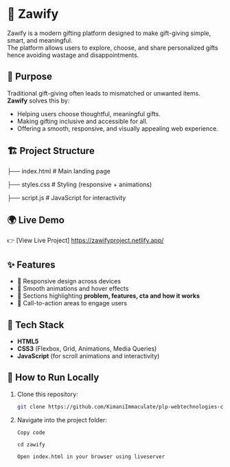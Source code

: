 # 🎁 Zawify

Zawify is a modern gifting platform designed to make gift-giving simple, smart, and meaningful.  
The platform allows users to explore, choose, and share personalized gifts hence avoiding wastage and disappointments.


## 🎯 Purpose
Traditional gift-giving often leads to mismatched or unwanted items.  
**Zawify** solves this by:
- Helping users choose thoughtful, meaningful gifts.
- Making gifting inclusive and accessible for all.
- Offering a smooth, responsive, and visually appealing web experience.


## 🏗️ Project Structure
├── index.html        # Main landing page

├── styles.css        # Styling (responsive + animations)

├── script.js         # JavaScript for interactivity           




## 🌍 Live Demo
👉 [View Live Project] https://zawifyproject.netlify.app/  



## ✨ Features
- 📱 Responsive design across devices  
- 🎨 Smooth animations and hover effects  
- 🧩 Sections highlighting **problem, features, cta and how it works**  
- 🚀 Call-to-action areas to engage users  



## 🚀 Tech Stack
- **HTML5**  
- **CSS3** (Flexbox, Grid, Animations, Media Queries)  
- **JavaScript** (for scroll animations and interactivity)  



## 📌 How to Run Locally
1. Clone this repository:
   ```bash
   git clone https://github.com/KimaniImmaculate/plp-webtechnologies-classroom-july2025-july-2025-final-project-and-deployment-Final-Project-and-Depl.git
2. Navigate into the project folder:

       Copy code

       cd zawify

       Open index.html in your browser using liveserver